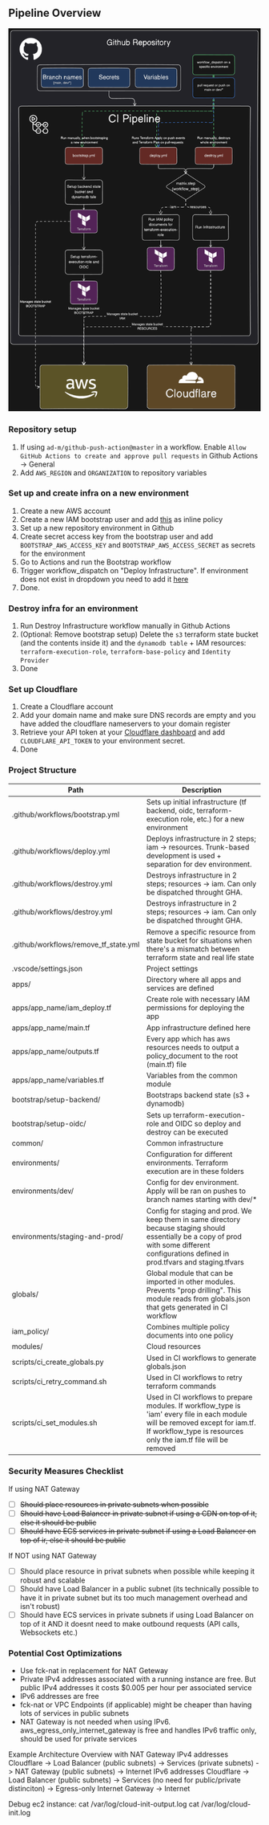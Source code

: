 ## Pipeline Overview
![CI Pipeline Diagram](ci-pipeline-diagram.png)

### Repository setup
1. If using `ad-m/github-push-action@master` in a workflow. Enable `Allow GitHub Actions to create and approve pull requests` in Github Actions -> General
2. Add `AWS_REGION` and `ORGANIZATION` to repository variables

### Set up and create infra on a new environment
1. Create a new AWS account
2. Create a new IAM bootstrap user and add [this](bootstrap/README.md) as inline policy
3. Set up a new repository environment in Github
4. Create secret access key from the bootstrap user and add `BOOTSTRAP_AWS_ACCESS_KEY` and `BOOTSTRAP_AWS_ACCESS_SECRET` as secrets for the environment
5. Go to Actions and run the Bootstrap workflow
6. Trigger workflow_dispatch on "Deploy Infrastructure". If environment does not exist in dropdown you need to add it [here](https://github.com/carlssonk/terraform-aws-infra/blob/main/.github/workflows/deploy.yml#L10)
7. Done.

### Destroy infra for an environment
1. Run Destroy Infrastructure workflow manually in Github Actions
2. (Optional: Remove bootstrap setup) Delete the `s3` terraform state bucket (and the contents inside it) and the `dynamodb table` + IAM resources: `terraform-execution-role`, `terraform-base-policy` and `Identity Provider`
3. Done

### Set up Cloudflare
1. Create a Cloudflare account
2. Add your domain name and make sure DNS records are empty and you have added the cloudflare nameservers to your domain register
3. Retrieve your API token at your [Cloudflare dashboard](https://dash.cloudflare.com/profile/api-tokens) and add `CLOUDFLARE_API_TOKEN` to your environment secret.
4. Done

### Project Structure
| Path                                  | Description                                                                                                                                                                                        |
|---------------------------------------|----------------------------------------------------------------------------------------------------------------------------------------------------------------------------------------------------|
| .github/workflows/bootstrap.yml       | Sets up initial infrastructure (tf backend, oidc, terraform-execution role, etc.) for a new environment                                                                                            |
| .github/workflows/deploy.yml          | Deploys infrastructure in 2 steps; iam -> resources. Trunk-based development is used + separation for dev environment.                                                                             |
| .github/workflows/destroy.yml         | Destroys infrastructure in 2 steps; resources -> iam. Can only be dispatched throught GHA.                                                                                                         |
| .github/workflows/destroy.yml         | Destroys infrastructure in 2 steps; resources -> iam. Can only be dispatched throught GHA.                                                                                                         |
| .github/workflows/remove_tf_state.yml | Remove a specific resource from state bucket for situations when there's a mismatch between terraform state and real life state                                                                    |
| .vscode/settings.json                 | Project settings                                                                                                                                                                                   |
| apps/                                 | Directory where all apps and services are defined                                                                                                                                                  |
| apps/app_name/iam_deploy.tf           | Create role with necessary IAM permissions for deploying the app                                                                                                                                   |
| apps/app_name/main.tf                 | App infrastructure defined here                                                                                                                                                                    |
| apps/app_name/outputs.tf              | Every app which has aws resources needs to output a policy_document to the root (main.tf) file                                                                                                     |
| apps/app_name/variables.tf            | Variables from the common module                                                                                                                                                                   |
| bootstrap/setup-backend/              | Bootstraps backend state (s3 + dynamodb)                                                                                                                                                           |
| bootstrap/setup-oidc/                 | Sets up terraform-execution-role and OIDC so deploy and destroy can be executed                                                                                                                    |
| common/                               | Common infrastructure                                                                                                                                                                              |
| environments/                         | Configuration for different environments. Terraform execution are in these folders                                                                                                                 |
| environments/dev/                     | Config for dev environment. Apply will be ran on pushes to branch names starting with dev/*                                                                                                        |
| environments/staging-and-prod/        | Config for staging and prod. We keep them in same directory because staging should essentially be a copy of prod with some different configurations defined in prod.tfvars and staging.tfvars      |
| globals/                              | Global module that can be imported in other modules. Prevents "prop drilling". This module reads from globals.json that gets generated in CI workflow                                              |
| iam_policy/                           | Combines multiple policy documents into one policy                                                                                                                                                 |
| modules/                              | Cloud resources                                                                                                                                                                                    |
| scripts/ci_create_globals.py             | Used in CI workflows to generate globals.json                                                                                                                                                      |
| scripts/ci_retry_command.sh              | Used in CI workflows to retry terraform commands                                                                                                                                                   |
| scripts/ci_set_modules.sh                | Used in CI workflows to prepare modules. If workflow_type is 'iam' every file in each module will be removed except for iam.tf. If workflow_type is resources only the iam.tf file will be removed |


### Security Measures Checklist
If using NAT Gateway
- [ ] ~~Should place resources in private subnets when possible~~
- [ ] ~~Should have Load Balancer in private subnet if using a CDN on top of it, else it should be public~~
- [ ] ~~Should have ECS services in private subnet if using a Load Balancer on top of ir, else it should be public~~

If NOT using NAT Gateway
- [ ] Should place resource in privat subnets when possible while keeping it robust and scalable
- [ ] Should have Load Balancer in a public subnet (its technically possible to have it in private subnet but its too much management overhead and isn't robust)
- [ ] Should have ECS services in private subnets if using Load Balancer on top of it AND it doesnt need to make outbound requests (API calls, Websockets etc.)

### Potential Cost Optimizations
* Use fck-nat in replacement for NAT Geteway
* Private IPv4 addresses associated with a running instance are free. But public IPv4 addresses it costs $0.005 per hour per associated service
* IPv6 addresses are free
* fck-nat or VPC Endpoints (if applicable) might be cheaper than having lots of services in public subnets
* NAT Gateway is not needed when using IPv6. aws_egress_only_internet_gateway is free and handles IPv6 traffic only, should be used for private services


Example Architecture Overview with NAT Gateway
IPv4 addresses
Cloudflare -> Load Balancer (public subnets) -> Services (private subnets) -> NAT Gateway (public subnets) -> Internet
IPv6 addresses
Cloudflare -> Load Balancer (public subnets) -> Services (no need for public/private distinciton) -> Egress-only Internet Gateway -> Internet

Debug ec2 instance: 
cat /var/log/cloud-init-output.log
cat /var/log/cloud-init.log
